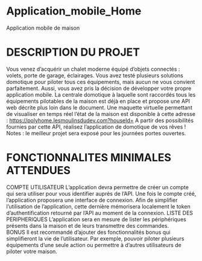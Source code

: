 # Application_mobile_Home
Application mobile de maison
# DESCRIPTION DU PROJET 
Vous venez d’acquérir un chalet moderne équipé d’objets connectés : volets, porte de garage, 
éclairages. Vous avez testé plusieurs solutions domotique pour piloter tous ces équipements, 
mais aucun ne vous convient parfaitement. Aussi, vous avez pris la décision de développer 
votre propre application mobile. 
La centrale domotique à laquelle sont raccordés tous les équipements pilotables de la maison 
est déjà en place et propose une API web décrite plus loin dans le document. Une maquette 
virtuelle permettant de visualiser en temps réel l’état de la maison est disponible à cette 
adresse : 
https://polyhome.lesmoulinsdudev.com?houseId=<houseId> 
A partir des possibilités fournies par cette API, réalisez l’application de domotique de vos 
rêves ! 
Notes : le meilleur projet sera exposé pour les journées portes ouvertes. 
# FONCTIONNALITES MINIMALES ATTENDUES 
COMPTE UTILISATEUR 
L’application devra permettre de créer un compte qui sera utiliser pour vous identifier auprès 
de l’API. 
Une fois le compte créé, l’application proposera une interface de connexion. Afin de simplifier 
l’utilisation de l’application, cette dernière mémorisera localement le token d’authentification 
retourné par l’API au moment de la connexion. 
LISTE DES PERIPHERIQUES 
L’application sera en mesure de lister les périphériques présents dans la maison et de leurs 
transmettre des commandes.  
BONUS 
Il est recommandé d’ajouter des fonctionnalités bonus qui simplifieront la vie de l’utilisateur. 
Par exemple, pouvoir piloter plusieurs équipements d’une seule action ou permettre à d’autres 
utilisateurs de piloter votre maison.
